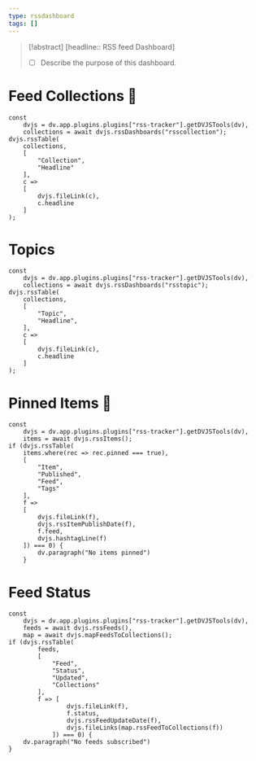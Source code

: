 ```yaml
---
type: rssdashboard
tags: []
---
```

> [!abstract]  [headline:: RSS feed Dashboard]
> - [ ] Describe the purpose of this dashboard.

# Feed Collections 📑

~~~dataviewjs
const
	dvjs = dv.app.plugins.plugins["rss-tracker"].getDVJSTools(dv),
	collections = await dvjs.rssDashboards("rsscollection");
dvjs.rssTable(
	collections,
	[
		"Collection",
		"Headline"
	],
	c =>
	[
		dvjs.fileLink(c),
		c.headline
	]
);
~~~

# Topics
~~~dataviewjs
const
	dvjs = dv.app.plugins.plugins["rss-tracker"].getDVJSTools(dv),
	collections = await dvjs.rssDashboards("rsstopic");
dvjs.rssTable(
	collections,
	[
		"Topic",
		"Headline",
	],
	c =>
	[
		dvjs.fileLink(c),
		c.headline
	]
);
~~~

# Pinned Items  📌

~~~dataviewjs
const
	dvjs = dv.app.plugins.plugins["rss-tracker"].getDVJSTools(dv),
	items = await dvjs.rssItems();
if (dvjs.rssTable(
	items.where(rec => rec.pinned === true),
	[
		"Item",
		"Published",
		"Feed",
		"Tags"
	],
	f =>
	[
		dvjs.fileLink(f),
		dvjs.rssItemPublishDate(f),
		f.feed,
		dvjs.hashtagLine(f)
	]) === 0) {
		dv.paragraph("No items pinned")
	}
~~~

# Feed Status

~~~dataviewjs
const
	dvjs = dv.app.plugins.plugins["rss-tracker"].getDVJSTools(dv),
	feeds = await dvjs.rssFeeds(),
	map = await dvjs.mapFeedsToCollections();
if (dvjs.rssTable(
		feeds,
		[
			"Feed",
			"Status",
			"Updated",
			"Collections"
		],
		f => [
				dvjs.fileLink(f),
				f.status,
				dvjs.rssFeedUpdateDate(f),
				dvjs.fileLinks(map.rssFeedToCollections(f))
			]) === 0) {
	dv.paragraph("No feeds subscribed")
}
~~~
